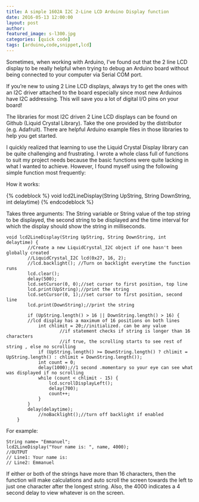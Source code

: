 ```yaml
---
title: A simple 1602A I2C 2-Line LCD Arduino Display function
date: 2016-05-13 12:00:00
layout: post
author: 
featured_image: s-l300.jpg
categories: [quick code]
tags: [arduino,code,snippet,lcd]
---
```


Sometimes, when working with Arduino, I’ve found out that the 2 line LCD display to be really helpful when trying to debug an Arduino board without being connected to your computer via Serial COM port.

If you’re new to using 2 Line LCD displays, always try to get the ones with an I2C driver attached to the board especially since most new Arduinos have I2C addressing. This will save you a lot of digital I/O pins on your board!

The libraries for most I2C driven 2 Line LCD displays can be found on Github (Liquid Crystal Library). Take the one provided by the distributor (e.g. Adafruit). There are helpful Arduino example files in those libraries to help you get started.

I quickly realized that learning to use the Liquid Crystal Display library can be quite challenging and frustrating. I wrote a whole class full of functions to suit my project needs because the basic functions were quite lacking in what I wanted to achieve. However, I found myself using the following simple function most frequently:

How it works:

{% codeblock %}
void lcd2LineDisplay(String UpString, String DownString, int delaytime)
{% endcodeblock %}

Takes three arguments: The String variable or String value of the top string to be displayed, the second string to be displayed and the time interval for which the display should show the string in milliseconds.

``` [c]
void lcd2LineDisplay(String UpString, String DownString, int delaytime) {
        //Create a new LiquidCrystal_I2C object if one hasn't been globally created
    	//LiquidCrystal_I2C lcd(0x27, 16, 2); 
    	//lcd.backlight(); //Turn on backlight everytime the function runs
    	lcd.clear();
    	delay(500);
    	lcd.setCursor(0, 0);//set cursor to first position, top line
    	lcd.print(UpString);//print the string
    	lcd.setCursor(0, 1);//set cursor to first position, second line
    	lcd.print(DownString);//print the string
     
    	if (UpString.length() > 16 || DownString.length() > 16) {
    	//lcd display has a maximum of 16 positions on both lines
    		int chlimit = 20;//initialized. can be any value
                    //if statement checks if string is longer than 16 characters
                    //if true, the scrolling starts to see rest of string , else no scrolling
    		if (UpString.length() >= DownString.length() ? chlimit = UpString.length() : chlimit = DownString.length());
    		int count = 0;
    		delay(1000);//1 second .momentary so your eye can see what was displayed if no scrolling
    		while (count < chlimit - 15) {
    			lcd.scrollDisplayLeft();
    			delay(700);
    			count++;
    		}
    	}
    	delay(delaytime);
            //noBacklight();//turn off backlight if enabled
    } 
```

For example:

```[c]
String name= "Emmanuel";
lcd2LineDisplay("Your name is: ", name, 4000);
//OUTPUT
// Line1: Your name is: 
// Line2: Emmanuel
```

If either or both of the strings have more than 16 characters, then the function will make calculations and auto scroll the screen towards the left to just one character  after the longest string. Also, the 4000 indicates a 4 second delay to view whatever is on the screen.
    
